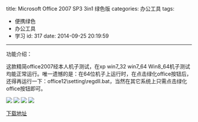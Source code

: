title: Microsoft Office 2007 SP3 3in1 绿色版
categories: 办公工具
tags:
  - 便携绿色
  - 办公工具
  - 学习
id: 317
date: 2014-09-25 20:19:59
---

功能介绍：

这款精简office2007经本人机子测试，在xp win7_32 win7_64 Win8_64机子测试均能正常运行。唯一遗憾的是：在64位机子上运行时，在点击绿化office按钮后，还得再运行一下：office12\setting\regdll.bat，当然在其它系统上只需点击绿化office按钮即可。

![](http://szcxgg.qiniudn.com/1.jpg)
![](http://szcxgg.qiniudn.com/2.jpg)
![](http://szcxgg.qiniudn.com/2014-09-25_201321.jpg)
![](http://szcxgg.qiniudn.com/2014-09-25_201539.jpg)

[下载地址](http://pan.baidu.com/s/1eQtLzW2)